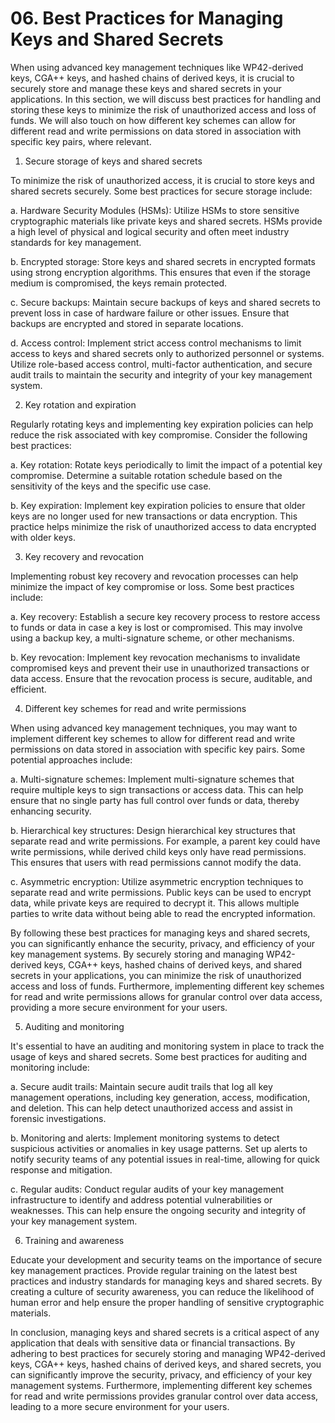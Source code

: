 # 06. Best Practices for Managing Keys and Shared Secrets

When using advanced key management techniques like WP42-derived keys, CGA++ keys, and hashed chains of derived keys, it is crucial to securely store and manage these keys and shared secrets in your applications. In this section, we will discuss best practices for handling and storing these keys to minimize the risk of unauthorized access and loss of funds. We will also touch on how different key schemes can allow for different read and write permissions on data stored in association with specific key pairs, where relevant.

1. Secure storage of keys and shared secrets

To minimize the risk of unauthorized access, it is crucial to store keys and shared secrets securely. Some best practices for secure storage include:

a. Hardware Security Modules (HSMs): Utilize HSMs to store sensitive cryptographic materials like private keys and shared secrets. HSMs provide a high level of physical and logical security and often meet industry standards for key management.

b. Encrypted storage: Store keys and shared secrets in encrypted formats using strong encryption algorithms. This ensures that even if the storage medium is compromised, the keys remain protected.

c. Secure backups: Maintain secure backups of keys and shared secrets to prevent loss in case of hardware failure or other issues. Ensure that backups are encrypted and stored in separate locations.

d. Access control: Implement strict access control mechanisms to limit access to keys and shared secrets only to authorized personnel or systems. Utilize role-based access control, multi-factor authentication, and secure audit trails to maintain the security and integrity of your key management system.

2. Key rotation and expiration

Regularly rotating keys and implementing key expiration policies can help reduce the risk associated with key compromise. Consider the following best practices:

a. Key rotation: Rotate keys periodically to limit the impact of a potential key compromise. Determine a suitable rotation schedule based on the sensitivity of the keys and the specific use case.

b. Key expiration: Implement key expiration policies to ensure that older keys are no longer used for new transactions or data encryption. This practice helps minimize the risk of unauthorized access to data encrypted with older keys.

3. Key recovery and revocation

Implementing robust key recovery and revocation processes can help minimize the impact of key compromise or loss. Some best practices include:

a. Key recovery: Establish a secure key recovery process to restore access to funds or data in case a key is lost or compromised. This may involve using a backup key, a multi-signature scheme, or other mechanisms.

b. Key revocation: Implement key revocation mechanisms to invalidate compromised keys and prevent their use in unauthorized transactions or data access. Ensure that the revocation process is secure, auditable, and efficient.

4. Different key schemes for read and write permissions

When using advanced key management techniques, you may want to implement different key schemes to allow for different read and write permissions on data stored in association with specific key pairs. Some potential approaches include:

a. Multi-signature schemes: Implement multi-signature schemes that require multiple keys to sign transactions or access data. This can help ensure that no single party has full control over funds or data, thereby enhancing security.

b. Hierarchical key structures: Design hierarchical key structures that separate read and write permissions. For example, a parent key could have write permissions, while derived child keys only have read permissions. This ensures that users with read permissions cannot modify the data.

c. Asymmetric encryption: Utilize asymmetric encryption techniques to separate read and write permissions. Public keys can be used to encrypt data, while private keys are required to decrypt it. This allows multiple parties to write data without being able to read the encrypted information.

By following these best practices for managing keys and shared secrets, you can significantly enhance the security, privacy, and efficiency of your key management systems. By securely storing and managing WP42-derived keys, CGA++ keys, hashed chains of derived keys, and shared secrets in your applications, you can minimize the risk of unauthorized access and loss of funds. Furthermore, implementing different key schemes for read and write permissions allows for granular control over data access, providing a more secure environment for your users.

5. Auditing and monitoring

It's essential to have an auditing and monitoring system in place to track the usage of keys and shared secrets. Some best practices for auditing and monitoring include:

a. Secure audit trails: Maintain secure audit trails that log all key management operations, including key generation, access, modification, and deletion. This can help detect unauthorized access and assist in forensic investigations.

b. Monitoring and alerts: Implement monitoring systems to detect suspicious activities or anomalies in key usage patterns. Set up alerts to notify security teams of any potential issues in real-time, allowing for quick response and mitigation.

c. Regular audits: Conduct regular audits of your key management infrastructure to identify and address potential vulnerabilities or weaknesses. This can help ensure the ongoing security and integrity of your key management system.

6. Training and awareness

Educate your development and security teams on the importance of secure key management practices. Provide regular training on the latest best practices and industry standards for managing keys and shared secrets. By creating a culture of security awareness, you can reduce the likelihood of human error and help ensure the proper handling of sensitive cryptographic materials.

In conclusion, managing keys and shared secrets is a critical aspect of any application that deals with sensitive data or financial transactions. By adhering to best practices for securely storing and managing WP42-derived keys, CGA++ keys, hashed chains of derived keys, and shared secrets, you can significantly improve the security, privacy, and efficiency of your key management systems. Furthermore, implementing different key schemes for read and write permissions provides granular control over data access, leading to a more secure environment for your users.

